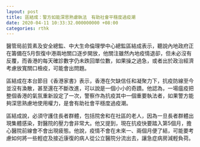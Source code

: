 ```yaml
---
layout: post
title: 區結成：警方如能深思熟慮執法　有助社會平穩度過疫潮
date: 2020-04-11 10:33:32.000000000 +08:00
categories: rthk
---
```


醫管局前質素及安全總監、中大生命倫理學中心總監區結成表示，聽說內地政府正在籌備在5月恢復中港兩地關口逐步開放，他關注雖然內地疫情退卻，但未必沒有反覆，而香港的每天確診數字仍未跌回單位數，如果操之過急，或者出於政治經濟考慮放寬關口檢疫，可能會出問題。

區結成在本台節目《香港家書》表示，香港在欠缺信任和凝聚力下，抗疫防線至今並沒有渙散，甚至還在不斷改進，可以說是一個小小的奇蹟。他認為，一場瘟疫把整個香港的氣氛重新設定了一次，警察作為抗疫其中一個重要執法者，如果警方能夠深思熟慮地使用權力，是會有助社會平穩度過疫潮。

區結成說，必須守護住長者群體，包括院舍和在社區的老人，因為一旦長者群體出現集體感染，對醫院的壓力會非常大。他又提到，現在抗疫快要踏入第5個月，擔心醫院前線會不會出現疲態。他說，疫情不會在未來一、兩個月便了結，可能要考慮如何將一些輕症及接近康復的病人從公立醫院分流出去，讓急症病房減輕負荷。
